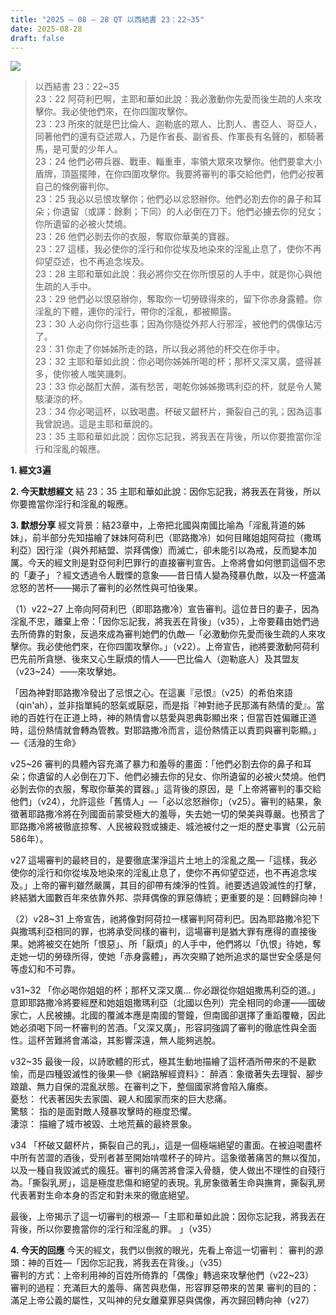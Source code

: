 ```yaml
---
title: "2025 – 08 – 28 QT 以西結書 23：22~35"
date: 2025-08-28
draft: false
---
```


![](/images/qt.jpg)
> 以西結書 23：22~35  
> 23：22 阿荷利巴啊，主耶和華如此說：我必激動你先愛而後生疏的人來攻擊你。我必使他們來，在你四圍攻擊你。  
> 23：23 所來的就是巴比倫人、迦勒底的眾人、比割人、書亞人、哥亞人，同著他們的還有亞述眾人，乃是作省長、副省長、作軍長有名聲的，都騎著馬，是可愛的少年人。  
> 23：24 他們必帶兵器、戰車、輜重車，率領大眾來攻擊你。他們要拿大小盾牌，頂盔擺陣，在你四圍攻擊你。我要將審判的事交給他們，他們必按著自己的條例審判你。  
> 23：25 我必以忌恨攻擊你；他們必以忿怒辦你。他們必割去你的鼻子和耳朵；你遺留（或譯：餘剩；下同）的人必倒在刀下。他們必擄去你的兒女；你所遺留的必被火焚燒。  
> 23：26 他們必剝去你的衣服，奪取你華美的寶器。  
> 23：27 這樣，我必使你的淫行和你從埃及地染來的淫亂止息了，使你不再仰望亞述，也不再追念埃及。  
> 23：28 主耶和華如此說：我必將你交在你所恨惡的人手中，就是你心與他生疏的人手中。  
> 23：29 他們必以恨惡辦你，奪取你一切勞碌得來的，留下你赤身露體。你淫亂的下體，連你的淫行，帶你的淫亂，都被顯露。  
> 23：30 人必向你行這些事；因為你隨從外邦人行邪淫，被他們的偶像玷污了。  
> 23：31 你走了你姊姊所走的路，所以我必將他的杯交在你手中。  
> 23：32 主耶和華如此說：你必喝你姊姊所喝的杯；那杯又深又廣，盛得甚多，使你被人嗤笑譏刺。  
> 23：33 你必酩酊大醉，滿有愁苦，喝乾你姊姊撒瑪利亞的杯，就是令人驚駭淒涼的杯。  
> 23：34 你必喝這杯，以致喝盡。杯破又齦杯片，撕裂自己的乳；因為這事我曾說過。這是主耶和華說的。  
> 23：35 主耶和華如此說：因你忘記我，將我丟在背後，所以你要擔當你淫行和淫亂的報應。  



**1. 經文3遍**

**2. 今天默想經文**
結 23：35 主耶和華如此說：因你忘記我，將我丟在背後，所以你要擔當你淫行和淫亂的報應。  

**3. 默想分享**
經文背景：結23章中，上帝把北國與南國比喻為「淫亂背道的姊妹」，前半部分先知描繪了妹妹阿荷利巴（耶路撒冷）如何目睹姐姐阿荷拉（撒瑪利亞）因行淫（與外邦結盟、崇拜偶像）而滅亡，卻未能引以為戒，反而變本加厲。今天的經文則是對亞何利巴罪行的直接審判宣告。上帝將會如何懲罰這個不忠的「妻子」？經文透過令人戰慄的意象——昔日情人變為殘暴仇敵，以及一杯盛滿忿怒的苦杯——揭示了審判的必然性與可怕後果。

（1）v22\~27 上帝向阿荷利巴（即耶路撒冷）宣告審判。這位昔日的妻子，因為淫亂不忠，離棄上帝：「因你忘記我，將我丟在背後」（v35），上帝要藉由她們過去所倚靠的對象，反過來成為審判她們的仇敵—「必激動你先愛而後生疏的人來攻擊你。我必使他們來，在你四圍攻擊你。」（v22）。上帝宣告，祂將要激動阿荷利巴先前所貪戀、後來又心生厭煩的情人——巴比倫人（迦勒底人）及其盟友（v23\~24）——來攻擊她。

「因為神對耶路撒冷發出了忌恨之心。在這裏『忌恨』（v25）的希伯來語（qin'ah），並非指單純的怒氣或厭惡，而是指『神對祂子民那滿有熱情的愛』。當祂的百姓行在正道上時，神的熱情會以慈愛與恩典彰顯出來；但當百姓偏離正道時，這份熱情就會轉為管教。對耶路撒冷而言，這份熱情正以責罰與審判彰顯。」—《活潑的生命》

v25\~26 審判的具體內容充滿了暴力和羞辱的畫面：「他們必割去你的鼻子和耳朵；你遺留的人必倒在刀下、他們必擄去你的兒女、你所遺留的必被火焚燒。他們必剝去你的衣服，奪取你華美的寶器。」這背後的原因，是「上帝將審判的事交給他們」（v24），允許這些「舊情人」—「必以忿怒辦你」（v25）。審判的結果，象徵著耶路撒冷將在列國面前蒙受極大的羞辱，失去她一切的榮美與尊嚴。也預言了耶路撒冷將被徹底掠奪、人民被殺戮或擄走、城池被付之一炬的歷史事實（公元前586年）。

v27 這場審判的最終目的，是要徹底潔淨這片土地上的淫亂之風—「這樣，我必使你的淫行和你從埃及地染來的淫亂止息了，使你不再仰望亞述，也不再追念埃及。」上帝的審判雖然嚴厲，其目的卻帶有煉淨的性質。祂要透過毀滅性的打擊，終結猶大國數百年來依靠外邦、崇拜偶像的罪惡傳統；更重要的是：回轉歸向神！

（2）v28\~31 上帝宣告，祂將像對阿荷拉一樣審判阿荷利巴。因為耶路撒冷犯下與撒瑪利亞相同的罪，也將承受同樣的審判，這場審判是猶大罪有應得的直接後果。她將被交在她所「恨惡」、所「厭煩」的人手中，他們將以「仇恨」待她，奪走她一切的勞碌所得，使她「赤身露體」，再次突顯了她所追求的屬世安全感是何等虛幻和不可靠。

v31\~32 「你必喝你姐姐的杯；那杯又深又廣... 你必跟從你姐姐撒馬利亞的道。」 意即耶路撒冷將要經歷和她姐姐撒瑪利亞（北國以色列）完全相同的命運——國破家亡，人民被擄。北國的覆滅本應是南國的警鐘，但南國卻選擇了重蹈覆轍，因此她必須喝下同一杯審判的苦酒。「又深又廣」，形容詞強調了審判的徹底性與全面性。這杯苦難將會滿溢，其影響深遠，無人能夠逃脫。

v32\~35 最後一段，以詩歌體的形式，極其生動地描繪了這杯酒所帶來的不是歡愉，而是四種毀滅性的後果—參《網路解經資料》：
醉酒：象徵著失去理智、腳步踉蹌、無力自保的混亂狀態。在審判之下，整個國家將會陷入癱瘓。   
憂愁： 代表著因失去家園、親人和國家而來的巨大悲痛。  
驚駭： 指的是面對敵人殘暴攻擊時的極度恐懼。  
淒涼： 描繪了城市被毀、土地荒蕪的最終景象。  

v34 「杯破又齦杯片，撕裂自己的乳」，這是一個極端絕望的畫面。在被迫喝盡杯中所有苦澀的酒後，受刑者甚至開始啃噬杯子的碎片。這象徵著痛苦的無以復加，以及一種自我毀滅式的瘋狂。審判的痛苦將會深入骨髓，使人做出不理性的自殘行為。「撕裂乳房」，這是極度悲傷和絕望的表現。乳房象徵著生命與撫育，撕裂乳房代表著對生命本身的否定和對未來的徹底絕望。

最後，上帝揭示了這一切審判的根源—「主耶和華如此說：因你忘記我，將我丟在背後，所以你要擔當你的淫行和淫亂的罪。 」（v35）

**4. 今天的回應**
今天的經文，我們以倒敘的眼光，先看上帝這一切審判：
審判的源頭：神的百姓—「因你忘記我，將我丟在背後。」（v35）   
審判的方式：上帝利用神的百姓所倚靠的「偶像」轉過來攻擊他們（v22\~23）  
審判的過程：充滿巨大的羞辱、痛苦與悲傷，形容罪惡帶來的苦果
審判的目的：滿足上帝公義的屬性，又叫神的兒女離棄罪惡與偶像，再次歸回轉向神（v27）

